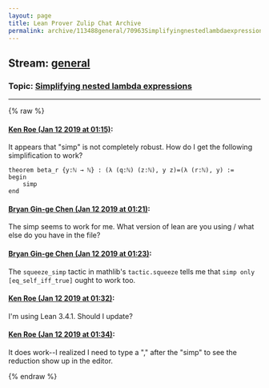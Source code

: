 ```yaml
---
layout: page
title: Lean Prover Zulip Chat Archive 
permalink: archive/113488general/70963Simplifyingnestedlambdaexpressions.html
---
```


## Stream: [general](index.html)
### Topic: [Simplifying nested lambda expressions](70963Simplifyingnestedlambdaexpressions.html)

---


{% raw %}
#### [ Ken Roe (Jan 12 2019 at 01:15)](https://leanprover.zulipchat.com/#narrow/stream/113488-general/topic/Simplifying%20nested%20lambda%20expressions/near/154958159):
It appears that "simp" is not completely robust.  How do I get the following simplification to work?
```lean
theorem beta_r {y:ℕ → ℕ} : (λ (q:ℕ) (z:ℕ), y z)=(λ (r:ℕ), y) :=
begin
    simp
end
```

#### [ Bryan Gin-ge Chen (Jan 12 2019 at 01:21)](https://leanprover.zulipchat.com/#narrow/stream/113488-general/topic/Simplifying%20nested%20lambda%20expressions/near/154958482):
The simp seems to work for me. What version of lean are you using / what else do you have in the file?

#### [ Bryan Gin-ge Chen (Jan 12 2019 at 01:23)](https://leanprover.zulipchat.com/#narrow/stream/113488-general/topic/Simplifying%20nested%20lambda%20expressions/near/154958593):
The `squeeze_simp` tactic in mathlib's `tactic.squeeze` tells me that `simp only [eq_self_iff_true]` ought to work too.

#### [ Ken Roe (Jan 12 2019 at 01:32)](https://leanprover.zulipchat.com/#narrow/stream/113488-general/topic/Simplifying%20nested%20lambda%20expressions/near/154959050):
I'm using Lean 3.4.1.  Should I update?

#### [ Ken Roe (Jan 12 2019 at 01:34)](https://leanprover.zulipchat.com/#narrow/stream/113488-general/topic/Simplifying%20nested%20lambda%20expressions/near/154959131):
It does work--I realized I need to type a "," after the "simp" to see the reduction show up in the editor.


{% endraw %}
